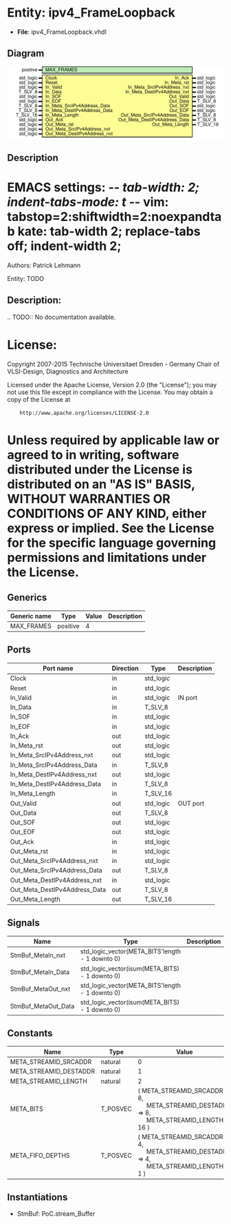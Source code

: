 # Entity: ipv4_FrameLoopback

- **File**: ipv4_FrameLoopback.vhdl
## Diagram

![Diagram](ipv4_FrameLoopback.svg "Diagram")
## Description

 EMACS settings: -*-  tab-width: 2; indent-tabs-mode: t -*-
 vim: tabstop=2:shiftwidth=2:noexpandtab
 kate: tab-width 2; replace-tabs off; indent-width 2;
 =============================================================================
 Authors:				 	Patrick Lehmann

 Entity:				 	TODO

 Description:
 -------------------------------------
 .. TODO:: No documentation available.

 License:
 =============================================================================
 Copyright 2007-2015 Technische Universitaet Dresden - Germany
										 Chair of VLSI-Design, Diagnostics and Architecture

 Licensed under the Apache License, Version 2.0 (the "License");
 you may not use this file except in compliance with the License.
 You may obtain a copy of the License at

		http://www.apache.org/licenses/LICENSE-2.0

 Unless required by applicable law or agreed to in writing, software
 distributed under the License is distributed on an "AS IS" BASIS,
 WITHOUT WARRANTIES OR CONDITIONS OF ANY KIND, either express or implied.
 See the License for the specific language governing permissions and
 limitations under the License.
 =============================================================================
## Generics

| Generic name | Type     | Value | Description |
| ------------ | -------- | ----- | ----------- |
| MAX_FRAMES   | positive | 4     |             |
## Ports

| Port name                     | Direction | Type      | Description |
| ----------------------------- | --------- | --------- | ----------- |
| Clock                         | in        | std_logic |             |
| Reset                         | in        | std_logic |             |
| In_Valid                      | in        | std_logic | IN port     |
| In_Data                       | in        | T_SLV_8   |             |
| In_SOF                        | in        | std_logic |             |
| In_EOF                        | in        | std_logic |             |
| In_Ack                        | out       | std_logic |             |
| In_Meta_rst                   | out       | std_logic |             |
| In_Meta_SrcIPv4Address_nxt    | out       | std_logic |             |
| In_Meta_SrcIPv4Address_Data   | in        | T_SLV_8   |             |
| In_Meta_DestIPv4Address_nxt   | out       | std_logic |             |
| In_Meta_DestIPv4Address_Data  | in        | T_SLV_8   |             |
| In_Meta_Length                | in        | T_SLV_16  |             |
| Out_Valid                     | out       | std_logic | OUT port    |
| Out_Data                      | out       | T_SLV_8   |             |
| Out_SOF                       | out       | std_logic |             |
| Out_EOF                       | out       | std_logic |             |
| Out_Ack                       | in        | std_logic |             |
| Out_Meta_rst                  | in        | std_logic |             |
| Out_Meta_SrcIPv4Address_nxt   | in        | std_logic |             |
| Out_Meta_SrcIPv4Address_Data  | out       | T_SLV_8   |             |
| Out_Meta_DestIPv4Address_nxt  | in        | std_logic |             |
| Out_Meta_DestIPv4Address_Data | out       | T_SLV_8   |             |
| Out_Meta_Length               | out       | T_SLV_16  |             |
## Signals

| Name                | Type                                            | Description |
| ------------------- | ----------------------------------------------- | ----------- |
| StmBuf_MetaIn_nxt   | std_logic_vector(META_BITS'length - 1 downto 0) |             |
| StmBuf_MetaIn_Data  | std_logic_vector(isum(META_BITS) - 1 downto 0)  |             |
| StmBuf_MetaOut_nxt  | std_logic_vector(META_BITS'length - 1 downto 0) |             |
| StmBuf_MetaOut_Data | std_logic_vector(isum(META_BITS) - 1 downto 0)  |             |
## Constants

| Name                   | Type     | Value                                                                                                                                                                        | Description |
| ---------------------- | -------- | ---------------------------------------------------------------------------------------------------------------------------------------------------------------------------- | ----------- |
| META_STREAMID_SRCADDR  | natural  |  0                                                                                                                                                                           |             |
| META_STREAMID_DESTADDR | natural  |  1                                                                                                                                                                           |             |
| META_STREAMID_LENGTH   | natural  |  2                                                                                                                                                                           |             |
| META_BITS              | T_POSVEC |  ( 		META_STREAMID_SRCADDR			=> 8,<br><span style="padding-left:20px"> 		META_STREAMID_DESTADDR		=> 8,<br><span style="padding-left:20px"> 		META_STREAMID_LENGTH			=> 16 	) |             |
| META_FIFO_DEPTHS       | T_POSVEC |  ( 		META_STREAMID_SRCADDR			=> 4,<br><span style="padding-left:20px"> 		META_STREAMID_DESTADDR		=> 4,<br><span style="padding-left:20px"> 		META_STREAMID_LENGTH			=> 1 	)  |             |
## Instantiations

- StmBuf: PoC.stream_Buffer
